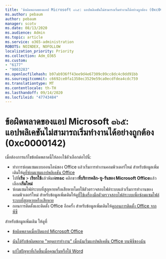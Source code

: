 ```yaml
---
title: 'ข้อผิดพลาดของแอป Microsoft ๓๖๕: แอปพลิเคชันไม่สามารถเริ่มทำงานได้อย่างถูกต้อง (0xc0000142)'
ms.author: pebaum
author: pebaum
manager: scotv
ms.date: 08/13/2020
ms.audience: Admin
ms.topic: article
ms.service: o365-administration
ROBOTS: NOINDEX, NOFOLLOW
localization_priority: Priority
ms.collection: Adm_O365
ms.custom:
- "6177"
- "9003283"
ms.openlocfilehash: b97ab936ff43ee9d4e67309c09cc8dc4c0dd91bb
ms.sourcegitcommit: c6692ce0fa1358ec3529e59ca0ecdfdea4cdc759
ms.translationtype: MT
ms.contentlocale: th-TH
ms.lasthandoff: 09/14/2020
ms.locfileid: "47743484"
---
```

# <a name="microsoft-365-apps-error-the-application-was-unable-to-start-correctly-0xc0000142"></a>ข้อผิดพลาดของแอป Microsoft ๓๖๕: แอปพลิเคชันไม่สามารถเริ่มทำงานได้อย่างถูกต้อง (0xc0000142)

เมื่อต้องการแก้ไขข้อผิดพลาดนี้ให้ลองใช้ตัวเลือกต่อไปนี้:

- ทำการซ่อมแซมแบบออนไลน์ของ Office แล้วเริ่มการทำงานคอมพิวเตอร์ใหม่ สำหรับข้อมูลเพิ่มเติมให้ดู[ที่ซ่อมแซมแอปพลิเคชัน Office](https://support.microsoft.com/office/repair-an-office-application-7821d4b6-7c1d-4205-aa0e-a6b40c5bb88b)
- ไปที่**เริ่ม**   >   **เรียกใช้**แล้วพิมพ์**msc** คลิกขวา**ที่บริการคลิก-ทู-รันของ Microsoft Office**แล้วเลือก**เริ่มใหม่**
- ซ่อมแซมไฟล์ระบบที่สูญหายหรือเสียหายโดยใช้ตัวตรวจสอบไฟล์ระบบแล้วเริ่มการทำงานของคอมพิวเตอร์ใหม่ สำหรับข้อมูลเพิ่มเติมให้ดู[ที่ใช้เครื่องมือตัวตรวจสอบไฟล์ระบบเพื่อซ่อมแซมไฟล์ระบบที่สูญหายหรือเสียหาย](https://support.microsoft.com/help/929833/use-the-system-file-checker-tool-to-repair-missing-or-corrupted-system)
- ถอนการติดตั้งและติดตั้ง Office อีกครั้ง สำหรับข้อมูลเพิ่มเติมให้ดู[ถอนการติดตั้ง Office จากพีซี](https://support.microsoft.com/office/uninstall-office-from-a-pc-9dd49b83-264a-477a-8fcc-2fdf5dbf61d8)

สำหรับข้อมูลเพิ่มเติม ให้ดูที่  

- [ข้อผิดพลาดเมื่อเปิดแอป Microsoft Office](https://support.office.com/article/error-when-opening-microsoft-office-apps-b84b6a63-4b8c-46ec-ae9a-ad91d6160d72)  

- [ฉันได้รับข้อผิดพลาด "หยุดการทำงาน" เมื่อฉันเริ่มแอปพลิเคชัน Office บนพีซีของฉัน](https://support.office.com/article/i-get-a-stopped-working-error-when-i-start-office-applications-on-my-pc-52bd7985-4e99-4a35-84c8-2d9b8301a2fa)  

- [แก้ไขปัญหาที่เกิดขึ้นเมื่อคุณเริ่มหรือใช้ Word](https://docs.microsoft.com/office/troubleshoot/word/issues-when-start-or-use-word)
